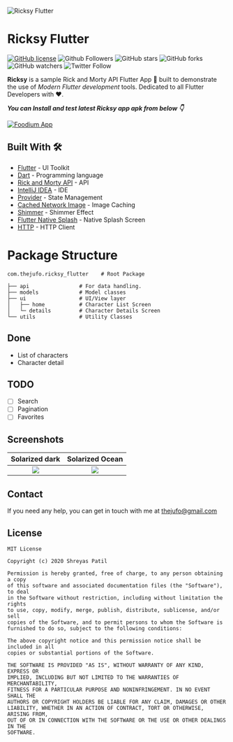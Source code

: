 ![Ricksy Flutter](https://i.imgur.com/X3ECxgr.png)

# Ricksy Flutter

[![GitHub license](https://img.shields.io/badge/License-MIT-blue.svg)](LICENSE)
![Github Followers](https://img.shields.io/github/followers/PatilShreyas?label=Follow&style=social)
![GitHub stars](https://img.shields.io/github/stars/thejufo/Ricksy-Flutter?style=social)
![GitHub forks](https://img.shields.io/github/forks/thejufo/Ricksy-Flutter?style=social)
![GitHub watchers](https://img.shields.io/github/watchers/thejufo/Ricksy-Flutter?style=social)
![Twitter Follow](https://img.shields.io/twitter/follow/thejufo?label=Follow&style=social)


**Ricksy** is a sample Rick and Morty API Flutter App 📱 built to demonstrate the use of *Modern Flutter development* tools. Dedicated to all Flutter Developers with ❤️.

***You can Install and test latest Ricksy app apk from below 👇***


[![Foodium App](https://img.shields.io/badge/Ricksy-Flutter-red.svg?style=for-the-badge&logo=flutter)](https://github.com/thejufo/Ricksy-Flutter/releases/)


## Built With 🛠
- [Flutter](https://flutter.dev/) - UI Toolkit
- [Dart](https://dart.dev/) - Programming language
- [Rick and Morty API](https://rickandmortyapi.com/) - API
- [IntelliJ IDEA](https://www.jetbrains.com/idea/) - IDE
- [Provider](https://pub.dev/packages/provider) - State Management
- [Cached Network Image](https://pub.dev/packages/cached_network_image) - Image Caching
- [Shimmer](https://pub.dev/packages/shimmer) - Shimmer Effect
- [Flutter Native Splash](https://pub.dev/packages/flutter_native_splash) - Native Splash Screen
- [HTTP](https://pub.dev/packages/http) - HTTP Client

# Package Structure

    com.thejufo.ricksy_flutter    # Root Package

    ├── api                # For data handling.
    ├── models             # Model classes
    ├── ui                 # UI/View layer
    │   ├── home           # Character List Screen 
    │   └─ details         # Character Details Screen
    └── utils              # Utility Classes

## Done
- List of characters
- Character detail

## TODO
- [ ] Search
- [ ] Pagination
- [ ] Favorites

## Screenshots

Solarized dark             |  Solarized Ocean
:-------------------------:|:-------------------------:
![](https://i.imgur.com/PzC5ZLa.png)  |  ![](https://i.imgur.com/OQ2F5P7.png)

## Contact
If you need any help, you can get in touch with me at [thejufo@gmail.com](thejufo@gmail.com)

## License
```
MIT License

Copyright (c) 2020 Shreyas Patil

Permission is hereby granted, free of charge, to any person obtaining a copy
of this software and associated documentation files (the "Software"), to deal
in the Software without restriction, including without limitation the rights
to use, copy, modify, merge, publish, distribute, sublicense, and/or sell
copies of the Software, and to permit persons to whom the Software is
furnished to do so, subject to the following conditions:

The above copyright notice and this permission notice shall be included in all
copies or substantial portions of the Software.

THE SOFTWARE IS PROVIDED "AS IS", WITHOUT WARRANTY OF ANY KIND, EXPRESS OR
IMPLIED, INCLUDING BUT NOT LIMITED TO THE WARRANTIES OF MERCHANTABILITY,
FITNESS FOR A PARTICULAR PURPOSE AND NONINFRINGEMENT. IN NO EVENT SHALL THE
AUTHORS OR COPYRIGHT HOLDERS BE LIABLE FOR ANY CLAIM, DAMAGES OR OTHER
LIABILITY, WHETHER IN AN ACTION OF CONTRACT, TORT OR OTHERWISE, ARISING FROM,
OUT OF OR IN CONNECTION WITH THE SOFTWARE OR THE USE OR OTHER DEALINGS IN THE
SOFTWARE.
```
